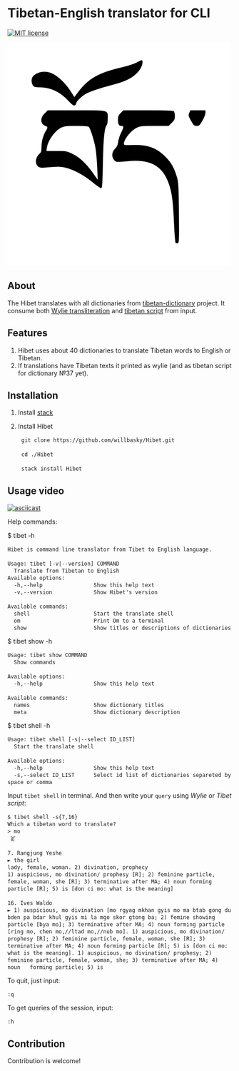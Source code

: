 # Tibetan-English translator for CLI

[![MIT license](https://img.shields.io/badge/license-MIT-blue.svg)](LICENSE)

![Bod](bod.png)

## About

The Hibet translates with all dictionaries from [tibetan-dictionary](https://github.com/christiansteinert/tibetan-dictionary) project. It consume both [Wylie transliteration](https://en.wikipedia.org/wiki/Wylie_transliteration) and [tibetan script](https://en.wikipedia.org/wiki/Tibetan_script) from input.

## Features

1. Hibet uses about 40 dictionaries to translate Tibetan words to English or Tibetan.
2. If translations have Tibetan texts it printed as wylie (and as tibetan script for dictionary №37 yet).

## Installation

1. Install [stack](https://docs.haskellstack.org/en/stable/README/#how-to-install)

2. Install Hibet

        git clone https://github.com/willbasky/Hibet.git

        cd ./Hibet

        stack install Hibet

## Usage video

[![asciicast](https://asciinema.org/a/Me0raohKWoXNLFd9YbFeTNQZt.svg)](https://asciinema.org/a/Me0raohKWoXNLFd9YbFeTNQZt)

Help commands:

$ tibet -h

    Hibet is command line translator from Tibet to English language.

    Usage: tibet [-v|--version] COMMAND
      Translate from Tibetan to English
    Available options:
      -h,--help                Show this help text
      -v,--version             Show Hibet's version

    Available commands:
      shell                    Start the translate shell
      om                       Print Om to a terminal
      show                     Show titles or descriptions of dictionaries

$ tibet show -h

    Usage: tibet show COMMAND
      Show commands

    Available options:
      -h,--help                Show this help text

    Available commands:
      names                    Show dictionary titles
      meta                     Show dictionary description

$ tibet shell -h

    Usage: tibet shell [-s|--select ID_LIST]
      Start the translate shell

    Available options:
      -h,--help                Show this help text
      -s,--select ID_LIST      Select id list of dictionaries separeted by space or comma

Input `tibet shell` in terminal. And then write your `query` using _Wylie_ or _Tibet script_:

    $ tibet shell -s{7,16}
    Which a tibetan word to translate?
    > mo
     མོ
    7. Rangjung Yeshe
    ► the girl
    lady, female, woman. 2) divination, prophecy
    1) auspicious, mo divination/ prophesy [R]; 2) feminine particle, female, woman, she [R]; 3) terminative after MA; 4) noun forming    particle [R]; 5) is [don ci mo: what is the meaning]

    16. Ives Waldo
    ► 1) auspicious, mo divination [mo rgyag mkhan gyis mo ma btab gong du bden pa bdar khul gyis mi la mgo skor gtong ba; 2) femine showing    particle [bya mo]; 3) terminative after MA; 4) noun forming particle [ring mo, chen mo,//ltad mo,//nub mo]. 1) auspicious, mo divination/    prophesy [R]; 2) feminine particle, female, woman, she [R]; 3) terminative after MA; 4) noun forming particle [R]; 5) is [don ci mo:    what is the meaning]. 1) auspicious, mo divination/ prophesy; 2) feminine particle, female, woman, she; 3) terminative after MA; 4) noun   forming particle; 5) is


To quit, just input:

    :q

To get queries of the session, input:

    :h

## Contribution

Contribution is welcome!
